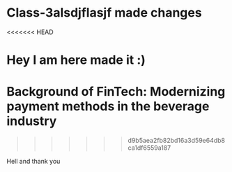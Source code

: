 # Class-3alsdjflasjf            made changes
<<<<<<< HEAD

Hey I am here made it :) 
=======
# Background of FinTech: Modernizing payment methods in the beverage industry
>>>>>>> d9b5aea2fb82bd16a3d59e64db8ca1df6559a187


Hell and thank you